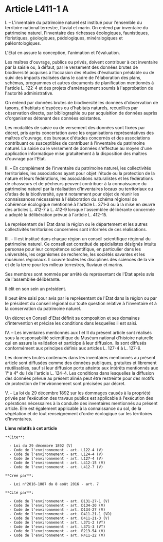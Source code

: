 # Article L411-1 A

I. – L'inventaire du patrimoine naturel est institué pour l'ensemble du territoire national terrestre, fluvial et marin. On
entend par inventaire du patrimoine naturel, l'inventaire des richesses écologiques, faunistiques, floristiques, géologiques,
pédologiques, minéralogiques et paléontologiques. 

L'Etat en assure la conception, l'animation et l'évaluation. 

Les maîtres d'ouvrage, publics ou privés, doivent contribuer à cet inventaire par la saisie ou, à défaut, par le versement
des données brutes de biodiversité acquises à l'occasion des études d'évaluation préalable ou de suivi des impacts réalisées
dans le cadre de l'élaboration des plans, schémas, programmes et autres documents de planification mentionnés à l'article L.
122-4 et des projets d'aménagement soumis à l'approbation de l'autorité administrative. 

On entend par données brutes de biodiversité les données d'observation de taxons, d'habitats d'espèces ou d'habitats
naturels, recueillies par observation directe, par bibliographie ou par acquisition de données auprès d'organismes détenant
des données existantes. 

Les modalités de saisie ou de versement des données sont fixées par décret, pris après concertation avec les organisations
représentatives des maîtres d'ouvrage, des bureaux d'études concernés et des associations contribuant ou susceptibles de
contribuer à l'inventaire du patrimoine naturel. La saisie ou le versement de données s'effectue au moyen d'une application
informatique mise gratuitement à la disposition des maîtres d'ouvrage par l'Etat. 

II. – En complément de l'inventaire du patrimoine naturel, les collectivités territoriales, les associations ayant pour objet
l'étude ou la protection de la nature et leurs fédérations, les associations naturalistes et les fédérations de chasseurs et
de pêcheurs peuvent contribuer à la connaissance du patrimoine naturel par la réalisation d'inventaires locaux ou
territoriaux ou d'atlas de la biodiversité, ayant notamment pour objet de réunir les connaissances nécessaires à
l'élaboration du schéma régional de cohérence écologique mentionné à l'article L. 371-3 ou à la mise en œuvre des articles L.
412-7 à L. 412-9 lorsque l'assemblée délibérante concernée a adopté la délibération prévue à l'article L. 412-15. 

Le représentant de l'Etat dans la région ou le département et les autres collectivités territoriales concernées sont informés
de ces réalisations. 

III. – Il est institué dans chaque région un conseil scientifique régional du patrimoine naturel. Ce conseil est constitué de
spécialistes désignés intuitu personae pour leur compétence scientifique, en particulier dans les universités, les organismes
de recherche, les sociétés savantes et les muséums régionaux. Il couvre toutes les disciplines des sciences de la vie et de
la terre pour les milieux terrestres, fluviaux et marins. 

Ses membres sont nommés par arrêté du représentant de l'Etat après avis de l'assemblée délibérante. 

Il élit en son sein un président. 

Il peut être saisi pour avis par le représentant de l'Etat dans la région ou par le président du conseil régional sur toute
question relative à l'inventaire et à la conservation du patrimoine naturel. 

Un décret en Conseil d'Etat définit sa composition et ses domaines d'intervention et précise les conditions dans lesquelles
il est saisi. 

IV. – Les inventaires mentionnés aux I et II du présent article sont réalisés sous la responsabilité scientifique du Muséum
national d'histoire naturelle qui en assure la validation et participe à leur diffusion. Ils sont diffusés conformément aux
principes définis aux articles L. 127-4 à L. 127-9. 

Les données brutes contenues dans les inventaires mentionnés au présent article sont diffusées comme des données publiques,
gratuites et librement réutilisables, sauf si leur diffusion porte atteinte aux intérêts mentionnés aux 1° à 4° du I de
l'article L. 124-4. Les conditions dans lesquelles la diffusion des données prévue au présent alinéa peut être restreinte
pour des motifs de protection de l'environnement sont précisées par décret. 

V. – La loi du 29 décembre 1892 sur les dommages causés à la propriété privée par l'exécution des travaux publics est
applicable à l'exécution des opérations nécessaires à la conduite des inventaires mentionnés au présent article. Elle est
également applicable à la connaissance du sol, de la végétation et de tout renseignement d'ordre écologique sur les
territoires d'inventaires.

**Liens relatifs à cet article**

	**Cite**:

	  - Loi du 29 décembre 1892 (V)
	  - Code de l'environnement - art. L122-4 (V)
	  - Code de l'environnement - art. L124-4 (V)
	  - Code de l'environnement - art. L127-4 (V)
	  - Code de l'environnement - art. L412-15 (V)
	  - Code de l'environnement - art. L412-7 (V)

	**Créé par**:

	  - Loi n°2016-1087 du 8 août 2016 - art. 7

	**Cité par**:

	  - Code de l'environnement - art. D131-27-1 (V)
	  - Code de l'environnement - art. D134-20 (V)
	  - Code de l'environnement - art. D134-27 (V)
	  - Code de l'environnement - art. D411-21-1 (VD)
	  - Code de l'environnement - art. D411-21-3 (V)
	  - Code de l'environnement - art. L371-2 (VT)
	  - Code de l'environnement - art. L371-3 (VT)
	  - Code de l'environnement - art. R213-54 (V)
	  - Code de l'environnement - art. R411-22 (V)

